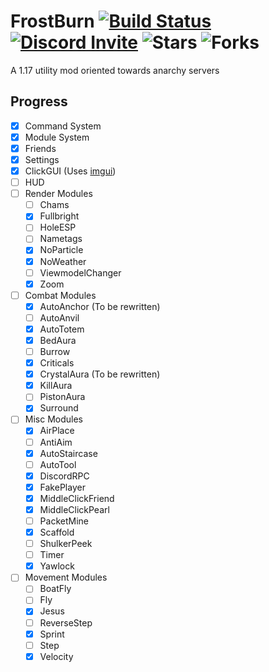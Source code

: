 # FrostBurn [![Build Status](https://www.travis-ci.com/evaan/FrostBurn.svg?branch=main)](https://www.travis-ci.com/evaan/FrostBurn) [![Discord Invite](https://img.shields.io/badge/Discord-XkpYgpfHtc-blue)](https://discord.gg/XkpYgpfHtc) ![Stars](https://img.shields.io/github/stars/evaan/FrostBurn) ![Forks](https://img.shields.io/github/forks/evaan/FrostBurn)
A 1.17 utility mod oriented towards anarchy servers
## Progress
  - [x] Command System
  - [x] Module System
  - [x] Friends
  - [x] Settings
  - [x] ClickGUI (Uses [imgui](https://github.com/SpaiR/imgui-java))
  - [ ] HUD
  - [ ] Render Modules
    - [ ] Chams
    - [x] Fullbright
    - [ ] HoleESP
    - [ ] Nametags
    - [x] NoParticle
    - [x] NoWeather
    - [ ] ViewmodelChanger
    - [x] Zoom
  - [ ] Combat Modules
    - [x] AutoAnchor (To be rewritten)
    - [ ] AutoAnvil
    - [x] AutoTotem
    - [x] BedAura
    - [ ] Burrow
    - [x] Criticals
    - [x] CrystalAura (To be rewritten)
    - [x] KillAura
    - [ ] PistonAura
    - [x] Surround
  - [ ] Misc Modules
    - [x] AirPlace
    - [ ] AntiAim
    - [x] AutoStaircase
    - [ ] AutoTool
    - [x] DiscordRPC
    - [x] FakePlayer
    - [x] MiddleClickFriend
    - [x] MiddleClickPearl
    - [ ] PacketMine
    - [x] Scaffold
    - [ ] ShulkerPeek
    - [ ] Timer
    - [x] Yawlock
  - [ ] Movement Modules
    - [ ] BoatFly
    - [ ] Fly
    - [x] Jesus
    - [ ] ReverseStep
    - [x] Sprint
    - [ ] Step
    - [x] Velocity
